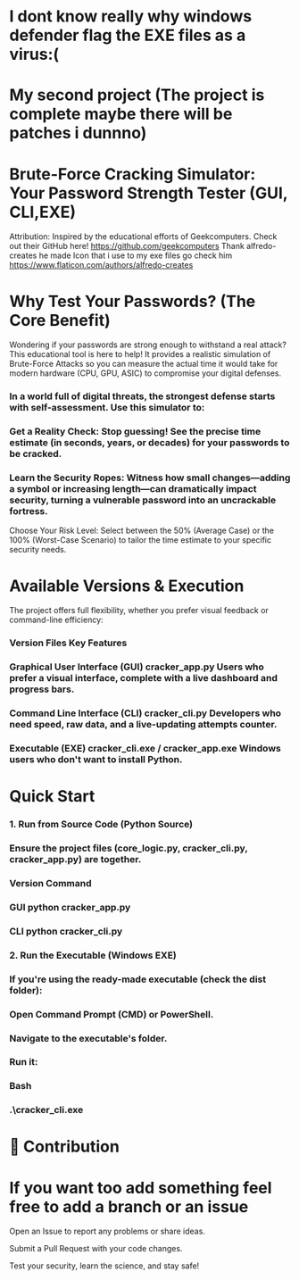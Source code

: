 # I dont know really why windows defender flag the EXE files as a virus:(
# My second project (The project is complete maybe there will be patches i dunnno)
#  Brute-Force Cracking Simulator: Your Password Strength Tester (GUI, CLI,EXE)
Attribution: Inspired by the educational efforts of Geekcomputers. Check out their GitHub here!
https://github.com/geekcomputers
Thank alfredo-creates he made Icon that i use to my exe files go check him https://www.flaticon.com/authors/alfredo-creates
#  Why Test Your Passwords? (The Core Benefit)
Wondering if your passwords are strong enough to withstand a real attack? This educational tool is here to help! It provides a realistic simulation of Brute-Force Attacks so you can measure the actual time it would take for modern hardware (CPU, GPU, ASIC) to compromise your digital defenses.

### In a world full of digital threats, the strongest defense starts with self-assessment. Use this simulator to:

### Get a Reality Check: Stop guessing! See the precise time estimate (in seconds, years, or decades) for your passwords to be cracked.

### Learn the Security Ropes: Witness how small changes—adding a symbol or increasing length—can dramatically impact security, turning a vulnerable password into an uncrackable fortress.

Choose Your Risk Level: Select between the 
50%
 (Average Case) or the 
100%
 (Worst-Case Scenario) to tailor the time estimate to your specific security needs.

#  Available Versions & Execution
The project offers full flexibility, whether you prefer visual feedback or command-line efficiency:

### Version	Files	Key Features
### Graphical User Interface (GUI)	cracker_app.py	Users who prefer a visual interface, complete with a live dashboard and progress bars.
### Command Line Interface (CLI)	cracker_cli.py	Developers who need speed, raw data, and a live-updating attempts counter.
### Executable (EXE)	cracker_cli.exe / cracker_app.exe	Windows users who don't want to install Python.

#  Quick Start
### 1. Run from Source Code (Python Source)
### Ensure the project files (core_logic.py, cracker_cli.py, cracker_app.py) are together.

### Version	Command
### GUI	python cracker_app.py
### CLI	python cracker_cli.py


### 2. Run the Executable (Windows EXE)
### If you're using the ready-made executable (check the dist folder):

### Open Command Prompt (CMD) or PowerShell.

### Navigate to the executable's folder.

### Run it:

### Bash

### .\cracker_cli.exe
# 🤝 Contribution
# If you want too add something feel free to add a branch or an issue

Open an Issue to report any problems or share ideas.

Submit a Pull Request with your code changes.

Test your security, learn the science, and stay safe!
